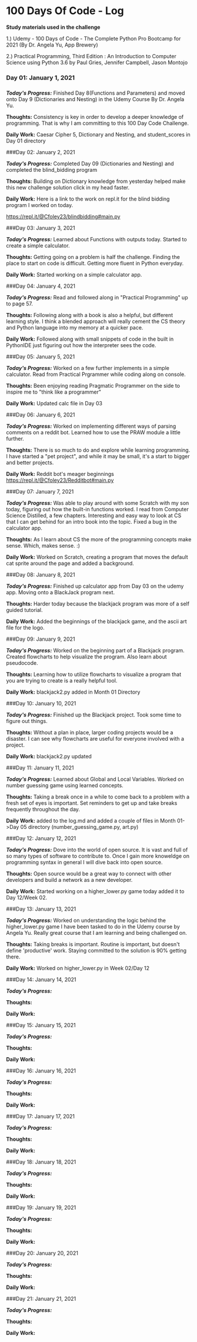 # 100 Days Of Code - Log
**Study materials used in the challenge**

1.) Udemy - 100 Days of Code - The Complete Python Pro Bootcamp for 2021 (By Dr. Angela Yu, App Brewery)

2.) Practical Programming, Third Edition : An Introduction to Computer Science using Python 3.6 by Paul Gries, Jennifer Campbell, Jason Montojo

### Day 01: January 1, 2021
##### 

***Today's Progress:*** Finished Day 8(Functions and Parameters) and moved onto Day 9 (Dictionaries and Nesting) in the Udemy Course By Dr. Angela Yu.

**Thoughts:** Consistency is key in order to develop a deeper knowledge of programming. That is why I am committing to this 100 Day Code Challenge.

**Daily Work:** Caesar Cipher 5, Dictionary and Nesting, and student_scores in Day 01 directory


###Day 02: January 2, 2021


***Today's Progress:*** Completed Day 09 (Dictionaries and Nesting) and completed the blind_bidding program

**Thoughts:** Building on Dictionary knowledge from yesterday helped make this new challenge solution click in my head faster.

**Daily Work:** Here is a link to the work on repl.it for the blind bidding program I worked on today.

https://repl.it/@Cfoley23/blindbidding#main.py

###Day 03: January 3, 2021


***Today's Progress:*** Learned about Functions with outputs today. Started to create a simple calculator.

**Thoughts:** Getting going on a problem is half the challenge. Finding the place to start on code is difficult. Getting more fluent in Python everyday.

**Daily Work:** Started working on a simple calculator app.

###Day 04: January 4, 2021


***Today's Progress:*** Read and followed along in "Practical Programming" up to page 57. 

**Thoughts:** Following along with a book is also a helpful, but different learning style. I think a blended approach will really cement the CS theory and Python language into my memory at a quicker pace. 

**Daily Work:** Followed along with small snippets of code in the built in PythonIDE just figuring out how the interpreter sees the code. 

###Day 05: January 5, 2021


***Today's Progress:*** Worked on a few further implements in a simple calculator. Read from Practical Prgrammer while coding along on console. 

**Thoughts:** Been enjoying reading Pragmatic Programmer on the side to inspire me to "think like a programmer"

**Daily Work:** Updated calc file in Day 03

###Day 06: January 6, 2021

***Today's Progress:*** Worked on implementing different ways of parsing comments on a reddit bot. Learned how to use the PRAW module a little further.

**Thoughts:** There is so much to do and explore while learning programming. I have started a "pet project", and while it may be small, it's a start to bigger and better projects. 

**Daily Work:** Reddit bot's meager beginnings 
https://repl.it/@Cfoley23/Redditbot#main.py

###Day 07: January 7, 2021

***Today's Progress:*** Was able to play around with some Scratch with my son today, figuring out how the built-in functions worked.
I read from Computer Science Distilled, a few chapters. Interesting and easy way to look at CS that I can get behind for an intro book into the topic. 
Fixed a bug in the calculator app.

**Thoughts:** As I learn about CS the more of the programming concepts make sense. Which, makes sense. :)   

**Daily Work:** Worked on Scratch, creating a program that moves the default cat sprite around the page and added a background. 

###Day 08: January 8, 2021

***Today's Progress:*** Finished up calculator app from Day 03 on the udemy app. Moving onto a BlackJack program next. 

**Thoughts:** Harder today because the blackjack program was more of a self guided tutorial. 

**Daily Work:** Added the beginnings of the blackjack game, and the ascii art file for the logo.

###Day 09: January 9, 2021

***Today's Progress:*** Worked on the beginning part of a Blackjack program. Created flowcharts to help visualize the program. Also learn about pseudocode. 

**Thoughts:** Learning how to utilize flowcharts to visualize a program that you are trying to create is a really helpful tool. 

**Daily Work:** blackjack2.py added in Month 01 Directory

###Day 10: January 10, 2021

***Today's Progress:*** Finished up the Blackjack project. Took some time to figure out things. 

**Thoughts:** Without a plan in place, larger coding projects would be a disaster. I can see why flowcharts are useful for everyone involved with a project.

**Daily Work:** blackjack2.py updated 

###Day 11: January 11, 2021

***Today's Progress:***  Learned about Global and Local Variables. Worked on number guessing game using learned concepts.

**Thoughts:** Taking a break once in a while to come back to a problem with a fresh set of eyes is important. Set reminders to get up and take breaks frequently throughout the day.

**Daily Work:**  added to the log.md and added a couple of files in Month 01->Day 05 directory (number_guessing_game.py, art.py)

###Day 12: January 12, 2021

***Today's Progress:***  Dove into the world of open source. It is vast and full of so many types of software to contribute to. Once I gain more knoweldge on 
programming syntax in general I will dive back into open source. 

**Thoughts:** Open source would be a great way to connect with other developers and build a network as a new developer.

**Daily Work:**  Started working on a higher_lower.py game today added it to Day 12/Week 02.

###Day 13: January 13, 2021

***Today's Progress:***  Worked on understanding the logic behind the higher_lower.py game I have been tasked to do in the Udemy course by Angela Yu.
Really great course that I am learning and being challenged on. 

**Thoughts:** Taking breaks is important. Routine is important, but doesn't define 'productive' work. Staying committed to the solution is 90% getting there.

**Daily Work:**  Worked on higher_lower.py in Week 02/Day 12

###Day 14: January 14, 2021

***Today's Progress:***  

**Thoughts:** 

**Daily Work:**  

###Day 15: January 15, 2021

***Today's Progress:***  

**Thoughts:** 

**Daily Work:**  

###Day 16: January 16, 2021

***Today's Progress:***  

**Thoughts:** 

**Daily Work:**  

###Day 17: January 17, 2021

***Today's Progress:***  

**Thoughts:** 

**Daily Work:**  

###Day 18: January 18, 2021

***Today's Progress:***  

**Thoughts:** 

**Daily Work:**  

###Day 19: January 19, 2021

***Today's Progress:***  

**Thoughts:** 

**Daily Work:**  

###Day 20: January 20, 2021

***Today's Progress:***  

**Thoughts:** 

**Daily Work:**  

###Day 21: January 21, 2021

***Today's Progress:***  

**Thoughts:** 

**Daily Work:**  
